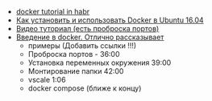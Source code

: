 - <a href="https://habr.com/post/310460/">docker tutorial in habr</a>
- <a href="https://www.digitalocean.com/community/tutorials/docker-ubuntu-16-04-ru">Как установить и использовать Docker в Ubuntu 16.04</a>
- <a href="https://proglib.io/p/ponyatnye-videouroki-po-docker-dlya-nachinayushchih-2019-12-25">Видео туториал (есть проброска портов)</a>
- <a href="https://www.youtube.com/watch?v=QF4ZF857m44">Введение в docker. Отлично рассказывает</a>
  - примеры (Добавить ссылки !!!)
  - Проброска портов - 36:00
  - Установка переменных окружения 39:00
  - Монтирование папки 42:00
  - vscale 1:06
  - docker compose (ближе к концу)